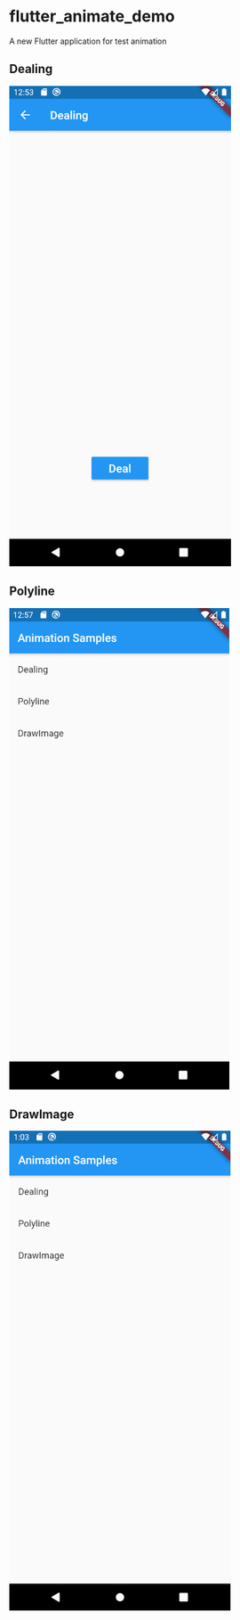 # flutter_animate_demo

A new Flutter application for test animation

## Dealing
![avatar](./assets/dealing.gif)

## Polyline
![avatar](./assets/polyline.gif)

## DrawImage
![avatar](./assets/drawimage.gif)
